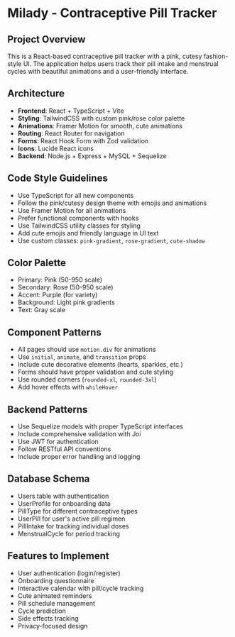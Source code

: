 # Milady - Contraceptive Pill Tracker

<!-- Use this file to provide workspace-specific custom instructions to Copilot. For more details, visit https://code.visualstudio.com/docs/copilot/copilot-customization#_use-a-githubcopilotinstructionsmd-file -->

## Project Overview
This is a React-based contraceptive pill tracker with a pink, cutesy fashion-style UI. The application helps users track their pill intake and menstrual cycles with beautiful animations and a user-friendly interface.

## Architecture
- **Frontend**: React + TypeScript + Vite
- **Styling**: TailwindCSS with custom pink/rose color palette
- **Animations**: Framer Motion for smooth, cute animations
- **Routing**: React Router for navigation
- **Forms**: React Hook Form with Zod validation
- **Icons**: Lucide React icons
- **Backend**: Node.js + Express + MySQL + Sequelize

## Code Style Guidelines
- Use TypeScript for all new components
- Follow the pink/cutesy design theme with emojis and animations
- Use Framer Motion for all animations
- Prefer functional components with hooks
- Use TailwindCSS utility classes for styling
- Add cute emojis and friendly language in UI text
- Use custom classes: `pink-gradient`, `rose-gradient`, `cute-shadow`

## Color Palette
- Primary: Pink (50-950 scale)
- Secondary: Rose (50-950 scale)
- Accent: Purple (for variety)
- Background: Light pink gradients
- Text: Gray scale

## Component Patterns
- All pages should use `motion.div` for animations
- Use `initial`, `animate`, and `transition` props
- Include cute decorative elements (hearts, sparkles, etc.)
- Forms should have proper validation and cute styling
- Use rounded corners (`rounded-xl`, `rounded-3xl`)
- Add hover effects with `whileHover`

## Backend Patterns
- Use Sequelize models with proper TypeScript interfaces
- Include comprehensive validation with Joi
- Use JWT for authentication
- Follow RESTful API conventions
- Include proper error handling and logging

## Database Schema
- Users table with authentication
- UserProfile for onboarding data
- PillType for different contraceptive types
- UserPill for user's active pill regimen
- PillIntake for tracking individual doses
- MenstrualCycle for period tracking

## Features to Implement
- User authentication (login/register)
- Onboarding questionnaire
- Interactive calendar with pill/cycle tracking
- Cute animated reminders
- Pill schedule management
- Cycle prediction
- Side effects tracking
- Privacy-focused design
